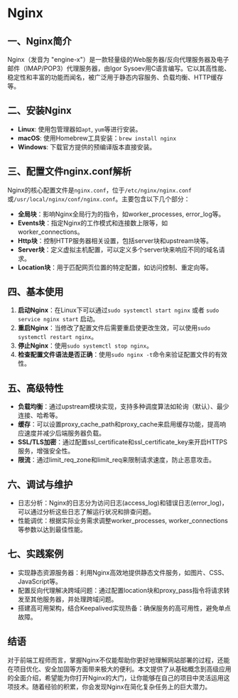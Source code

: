 # Nginx

## 一、Nginx简介
Nginx（发音为 "engine-x"）是一款轻量级的Web服务器/反向代理服务器及电子邮件（IMAP/POP3）代理服务器，由Igor Sysoev用C语言编写。它以其高性能、稳定性和丰富的功能而闻名，被广泛用于静态内容服务、负载均衡、HTTP缓存等。

## 二、安装Nginx
- **Linux**: 使用包管理器如`apt`, `yum`等进行安装。
- **macOS**: 使用Homebrew工具安装：`brew install nginx`
- **Windows**: 下载官方提供的预编译版本直接安装。

## 三、配置文件nginx.conf解析
Nginx的核心配置文件是`nginx.conf`，位于`/etc/nginx/nginx.conf`或`/usr/local/nginx/conf/nginx.conf`。主要包含以下几个部分：
- **全局块**：影响Nginx全局行为的指令，如worker_processes, error_log等。
- **Events块**：指定Nginx的工作模式和连接数上限等，如worker_connections。
- **Http块**：控制HTTP服务器相关设置，包括server块和upstream块等。
- **Server块**：定义虚拟主机配置，可以定义多个server块来响应不同的域名请求。
- **Location块**：用于匹配网页位置的特定配置，如访问控制、重定向等。

## 四、基本使用
1. **启动Nginx**：在Linux下可以通过`sudo systemctl start nginx` 或者 `sudo service nginx start` 启动。
2. **重启Nginx**：当修改了配置文件后需要重启使更改生效，可以使用`sudo systemctl restart nginx`。
3. **停止Nginx**：使用`sudo systemctl stop nginx`。
4. **检查配置文件语法是否正确**：使用`sudo nginx -t`命令来验证配置文件的有效性。

## 五、高级特性
- **负载均衡**：通过upstream模块实现，支持多种调度算法如轮询（默认）、最少连接、哈希等。
- **缓存**：可以设置proxy_cache_path和proxy_cache来启用缓存功能，提高响应速度并减少后端服务器负载。
- **SSL/TLS加密**：通过配置ssl_certificate和ssl_certificate_key来开启HTTPS服务，增强安全性。
- **限流**：通过limit_req_zone和limit_req来限制请求速度，防止恶意攻击。

## 六、调试与维护
- 日志分析：Nginx的日志分为访问日志(access_log)和错误日志(error_log)，可以通过分析这些日志了解运行状况和排查问题。
- 性能调优：根据实际业务需求调整worker_processes, worker_connections等参数以达到最佳性能。

## 七、实践案例
- 实现静态资源服务器：利用Nginx高效地提供静态文件服务，如图片、CSS、JavaScript等。
- 配置反向代理解决跨域问题：通过配置location块和proxy_pass指令将请求转发至其他服务器，并处理跨域问题。
- 搭建高可用架构，结合Keepalived实现热备：确保服务的高可用性，避免单点故障。

## 结语
对于前端工程师而言，掌握Nginx不仅能帮助你更好地理解网站部署的过程，还能在项目优化、安全加固等方面带来极大的便利。本文提供了从基础概念到高级应用的全面介绍，希望能为你打开Nginx的大门，让你能够在自己的项目中灵活运用这项技术。随着经验的积累，你会发现Nginx在简化复杂任务上的巨大潜力。

